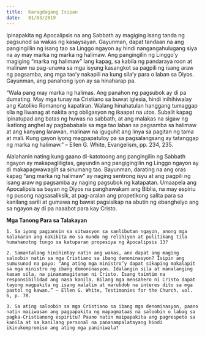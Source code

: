 ```yaml
---
title:  Karagdagang Isipan
date:   01/03/2019
---
```


Ipinapakita ng Apocalipsis na ang Sabbath ay magiging isang tanda ng pagsunod sa wakas ng kasaysayan. Gayunman, dapat tandaan na ang pangingillin ng isang tao sa Linggo ngayon ay hindi nangangahulugang siya na ay may marka ng marka ng halimaw. Ang pangingilin ng Linggo’y magiging “marka ng halimaw” lang kapag, sa kabila ng pandaraya roon at malinaw na pag-unawa sa mga isyung kasangkot sa pagpili ng isang araw ng pagsamba, ang mga tao’y nakapili na kung sila’y para o laban sa Diyos. Gayunman, ang panahong iyon ay sa hinaharap pa.

“Wala pang may marka ng halimas. Ang panahon ng pagsubok ay di pa dumating. May mga tunay na Cristiano sa buwat iglesia, hindi inihihiwalay ang Katoliko Romanong kapatiran. Walang hinahatulan hanggang tumaggap sila ng liwanag at nakita ang obligasyon ng ikaapat na utos. Subalit kapag ipinatupad ang batas ng huwas na sabbath, at ang malakas na sigaw ng ikatlong anghel ay pagbababala sa mga tao laban sa pagsamba sa halimaw at ang kanyang larawan, malinaw na iguguhit ang linya sa pagitan ng tama at mali. Kung gayon iyong magpapatuloy pa sa pagsalangsang ay tatanggap ng marka ng halimaw.” – Ellen G. White, Evangelism, pp. 234, 235.

Alalahanin nating kung gaano di-katotoong ang pangingilin ng Sabbath ngayon ay makapagliligtas, gayundin ang pangigingilin ng Linggo ngayon ay di makapagwawaglit sa sinumang tao. Bayunman, darating na ang oras kapag “ang marka ng halimaw” ay naging sentrong isyu at ang pagpili ng isang araw ng pagsamba ay naging pagsubok ng katapatan. Umaapela ang Apocalipsis sa bayan ng Diyos na panghawakam ang Biblia, na may espiriu ng pusong nagsasaliksik, at pag-aralan ang propetikong salita para sa kanilang sarili at gumawa ng bawat  pagsisikap na abutin ng ebanghelyo ang sa ngayon ay di pa naaabot para kay Cristo.

**Mga Tanong Para sa Talakayan**

`1. Sa iyong pagpansin sa sitwasyon sa sanlibutan ngayon, anong mga kalakaran ang nakikita mo sa mundo ng relihiyon at pulitikang tila humahanotng tungo sa katuparan propesiya ng Apocalipsis 13?`

`2. Samantalang hinihintay natin ang wakas, ano dapat ang maging saloobin natin sa mga Cristiano sa ibang denominasyon? Isipin ang sumusunod na payo: “Ang ating mga ministro’y dapat sikaping makalapit sa mga ministro ng ibang demoninasyon. Idalangin sila at manalanging kasam sila, na pinamamagitanan ni Cristo. Isang taimtim na responsibilidad ang nasa kanila. Bilang mga mensahero ni Cristo dapat tayong magpakita ng isang malalim at marubdob na interes dito sa mga pastol ng kawan.” – Ellen G. White, Testimonies for the Church, vol. 6, p. 78.`

`3. Sa ating saloobin sa mga Cristiano sa ibang mga denominasyon, paano natin maiiwasan ang pagpapakita ng mapagmataas na saloobin o labag sa pagka-Cristianong espiritu? Paano natin maipapakita ang pagrespeto sa kanila at sa kanilang personal na pananampalatayang hindi ikinukompromiso ang ating mga paniniwala?`
